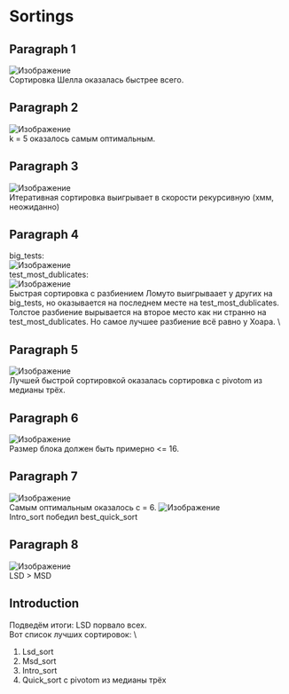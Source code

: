 # Sortings
## Paragraph 1
![Изображение](https://github.com/OFFlinea/Labs/blob/Lab3/lab3/graphics/paragraph_1_graphic.png) \
Сортировка Шелла оказалась быстрее всего.
## Paragraph 2
![Изображение](https://github.com/OFFlinea/Labs/blob/Lab3/lab3/graphics/paragraph_2_graphic.png) \
k = 5 оказалось самым оптимальным.
## Paragraph 3
![Изображение](https://github.com/OFFlinea/Labs/blob/Lab3/lab3/graphics/paragraph_3_graphic.png) \
Итеративная сортировка выигрывает в скорости рекурсивную (хмм, неожиданно)
## Paragraph 4
big_tests: \
![Изображение](https://github.com/OFFlinea/Labs/blob/Lab3/lab3/graphics/paragraph_4_graphic_big_tests.png) \
test_most_dublicates: \
![Изображение](https://github.com/OFFlinea/Labs/blob/Lab3/lab3/graphics/paragraph_4_graphic_tmd.png) \
Быстрая сортировка с разбиением Ломуто выигрываает у других на big_tests, но оказывается на последнем месте на test_most_dublicates. \
Толстое разбиение вырывается на второе место как ни странно на test_most_dublicates. Но самое лучшее разбиение всё равно у Хоара. \
## Paragraph 5
![Изображение](https://github.com/OFFlinea/Labs/blob/Lab3/lab3/graphics/paragraph_5_graphic.png) \
Лучшей быстрой сортировкой оказалась сортировка с pivotom из медианы трёх.
## Paragraph 6
![Изображение](https://github.com/OFFlinea/Labs/blob/Lab3/lab3/graphics/paragraph_6_graphic.png) \
Размер блока должен быть примерно <= 16.
## Paragraph 7
![Изображение](https://github.com/OFFlinea/Labs/blob/Lab3/lab3/graphics/paragraph_7_graphic_C.png) \
Самым оптимальным оказалось с = 6.
![Изображение](https://github.com/OFFlinea/Labs/blob/Lab3/lab3/graphics/paragraph_7_graphic.png) \
Intro_sort победил best_quick_sort
## Paragraph 8
![Изображение](https://github.com/OFFlinea/Labs/blob/Lab3/lab3/graphics/paragraph_8_graphic.png) \
LSD > MSD
## Introduction
Подведём итоги: LSD порвало всех. \
Вот список лучших сортировок: \
1) Lsd_sort
2) Msd_sort
3) Intro_sort
4) Quick_sort с pivotom из медианы трёх
